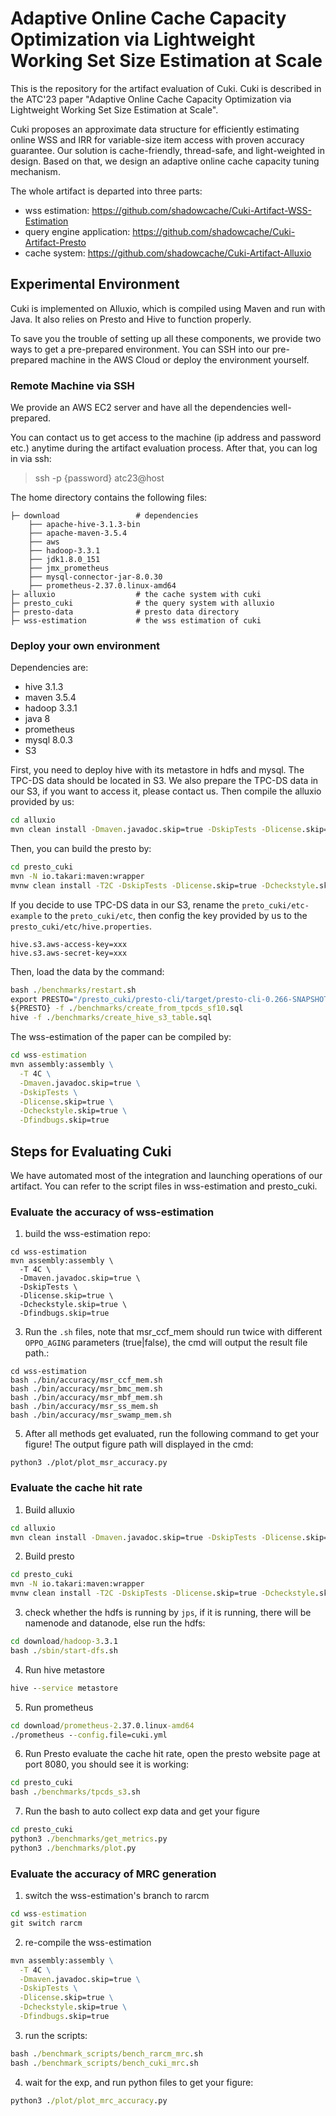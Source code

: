 # Adaptive Online Cache Capacity Optimization via Lightweight Working Set Size Estimation at Scale

This is the repository for the artifact evaluation of Cuki. Cuki is described in the ATC'23 paper "Adaptive Online Cache Capacity Optimization via Lightweight Working Set Size Estimation at Scale".

Cuki proposes an approximate data structure for efficiently estimating online WSS and IRR for variable-size item access with proven accuracy guarantee. Our solution is cache-friendly, thread-safe, and light-weighted in design. Based on that, we design an adaptive online cache capacity tuning mechanism.

The whole artifact is departed into three parts:
- wss estimation: https://github.com/shadowcache/Cuki-Artifact-WSS-Estimation
- query engine application: https://github.com/shadowcache/Cuki-Artifact-Presto
- cache system: https://github.com/shadowcache/Cuki-Artifact-Alluxio

## Experimental Environment
Cuki is implemented on Alluxio, which is compiled using Maven and run with Java. It also relies on Presto and Hive to function properly.

To save you the trouble of setting up all these components, we provide two ways to get a pre-prepared environment. You can SSH into our pre-prepared machine in the AWS Cloud or deploy the environment yourself.

### Remote Machine via SSH
We provide an AWS EC2 server and have all the dependencies well-prepared.

You can contact us to get access to the machine (ip address and password etc.) anytime during the artifact evaluation process. After that, you can log in via ssh:

> ssh -p {password} atc23@host

The home directory contains the following files:
```
├─ download                 # dependencies
    ├── apache-hive-3.1.3-bin 
    ├── apache-maven-3.5.4
    ├── aws
    ├── hadoop-3.3.1
    ├── jdk1.8.0_151
    ├── jmx_prometheus
    ├── mysql-connector-jar-8.0.30
    ├── prometheus-2.37.0.linux-amd64
├─ alluxio                  # the cache system with cuki
├─ presto_cuki              # the query system with alluxio
├─ presto-data              # presto data directory
├─ wss-estimation           # the wss estimation of cuki
```

### Deploy your own environment
Dependencies are:
- hive 3.1.3
- maven 3.5.4
- hadoop 3.3.1
- java 8
- prometheus
- mysql 8.0.3
- S3


First, you need to deploy hive with its metastore in hdfs and mysql. The TPC-DS data should be located in S3. We also prepare the TPC-DS data in our S3, if you want to access it, please contact us. Then compile the alluxio provided by us:
```cmd
cd alluxio
mvn clean install -Dmaven.javadoc.skip=true -DskipTests -Dlicense.skip=true -Dcheckstyle.skip=true -Dfindbugs.skip=true -Prelease
```

Then, you can build the presto by:
```cmd
cd presto_cuki
mvn -N io.takari:maven:wrapper
mvnw clean install -T2C -DskipTests -Dlicense.skip=true -Dcheckstyle.skip=true -Dfindbugs.skip=true -pl '!presto-docs'
``` 

If you decide to use TPC-DS data in our S3, rename the `preto_cuki/etc-example` to the `preto_cuki/etc`, then config the key provided by us to the `presto_cuki/etc/hive.properties`.
```
hive.s3.aws-access-key=xxx
hive.s3.aws-secret-key=xxx
```

Then, load the data by the command:
```cmd
bash ./benchmarks/restart.sh
export PRESTO="/presto_cuki/presto-cli/target/presto-cli-0.266-SNAPSHOT-executable.jar"
${PRESTO} -f ./benchmarks/create_from_tpcds_sf10.sql
hive -f ./benchmarks/create_hive_s3_table.sql
```


The wss-estimation of the paper can be compiled by:
```cmd
cd wss-estimation
mvn assembly:assembly \
  -T 4C \
  -Dmaven.javadoc.skip=true \
  -DskipTests \
  -Dlicense.skip=true \
  -Dcheckstyle.skip=true \
  -Dfindbugs.skip=true
```

##  Steps for Evaluating Cuki
We have automated most of the integration and launching operations of our artifact. You can refer to the script files in wss-estimation and presto_cuki.

### Evaluate the accuracy of wss-estimation
1. build the wss-estimation repo:
```
cd wss-estimation
mvn assembly:assembly \
  -T 4C \
  -Dmaven.javadoc.skip=true \
  -DskipTests \
  -Dlicense.skip=true \
  -Dcheckstyle.skip=true \
  -Dfindbugs.skip=true
```
3. Run the `.sh` files, note that msr_ccf_mem should run twice with different `OPPO_AGING` parameters (true|false), the cmd will output the result file path.:
```
cd wss-estimation
bash ./bin/accuracy/msr_ccf_mem.sh
bash ./bin/accuracy/msr_bmc_mem.sh
bash ./bin/accuracy/msr_mbf_mem.sh
bash ./bin/accuracy/msr_ss_mem.sh
bash ./bin/accuracy/msr_swamp_mem.sh
```
5. After all methods get evaluated, run the following command to get your figure! The output figure path will displayed in the cmd:
```
python3 ./plot/plot_msr_accuracy.py
```

### Evaluate the cache hit rate

1. Build alluxio
```cmd
cd alluxio
mvn clean install -Dmaven.javadoc.skip=true -DskipTests -Dlicense.skip=true -Dcheckstyle.skip=true -Dfindbugs.skip=true -Prelease
```
2. Build presto
```cmd
cd presto_cuki
mvn -N io.takari:maven:wrapper
mvnw clean install -T2C -DskipTests -Dlicense.skip=true -Dcheckstyle.skip=true -Dfindbugs.skip=true -pl '!presto-docs'
```
3. check whether the hdfs is running by `jps`, if it is running, there will be namenode and datanode, else run the hdfs:
```cmd
cd download/hadoop-3.3.1
bash ./sbin/start-dfs.sh
```
4. Run hive metastore
```cmd
hive --service metastore
```
5. Run prometheus
```cmd
cd download/prometheus-2.37.0.linux-amd64
./prometheus --config.file=cuki.yml
```
6. Run Presto evaluate the cache hit rate, open the presto website page at port 8080, you should see it is working:
```cmd
cd presto_cuki
bash ./benchmarks/tpcds_s3.sh 
```
7. Run the bash to auto collect exp data and get your figure
```cmd
cd presto_cuki
python3 ./benchmarks/get_metrics.py
python3 ./benchmarks/plot.py
```

### Evaluate the accuracy of MRC generation
1. switch the wss-estimation's branch to rarcm
```cmd
cd wss-estimation
git switch rarcm
```
2. re-compile the wss-estimation
```cmd
mvn assembly:assembly \
  -T 4C \
  -Dmaven.javadoc.skip=true \
  -DskipTests \
  -Dlicense.skip=true \
  -Dcheckstyle.skip=true \
  -Dfindbugs.skip=true
```
3. run the scripts:
```cmd
bash ./benchmark_scripts/bench_rarcm_mrc.sh
bash ./benchmark_scripts/bench_cuki_mrc.sh
```
4. wait for the exp, and run python files to get your figure:
```cmd
python3 ./plot/plot_mrc_accuracy.py
```

